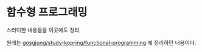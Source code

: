 # 함수형 프로그래밍

스터디한 내용들을 이곳에도 정리

원래는 [gosgjung/study-kopring/functional-programming](https://github.com/gosgjung/study-kopring/tree/main/functional-programming) 에 정리하던 내용이다.<br>

<br>

